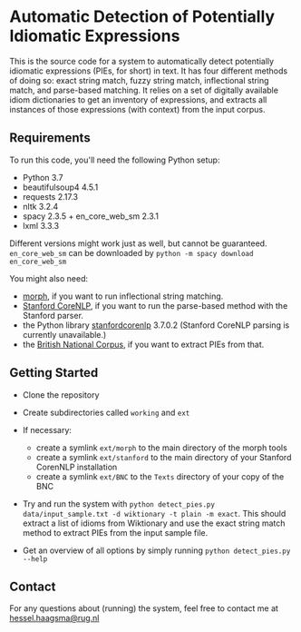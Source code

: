 # Automatic Detection of Potentially Idiomatic Expressions
This is the source code for a system to automatically detect potentially idiomatic expressions (PIEs, for short) in text. It has four different methods of doing so: exact string match, fuzzy string match, inflectional string match, and parse-based matching. It relies on a set of digitally available idiom dictionaries to get an inventory of expressions, and extracts all instances of those expressions (with context) from the input corpus.

## Requirements 
To run this code, you'll need the following Python setup:
* Python 3.7
* beautifulsoup4 4.5.1
* requests 2.17.3
* nltk 3.2.4
* spacy 2.3.5 + en_core_web_sm 2.3.1
* lxml 3.3.3

Different versions might work just as well, but cannot be guaranteed. 
`en_core_web_sm` can be downloaded by `python -m spacy download en_core_web_sm`

You might also need:
* [morph](http://users.sussex.ac.uk/~johnca/morph.html), if you want to run inflectional string matching.
* [Stanford CoreNLP](https://stanfordnlp.github.io/CoreNLP/), if you want to run the parse-based method with the Stanford parser.
* the Python library [stanfordcorenlp](https://github.com/Lynten/stanford-corenlp) 3.7.0.2  (Stanford CoreNLP parsing is currently unavailable.)
* the [British National Corpus](http://www.natcorp.ox.ac.uk/), if you want to extract PIEs from that. 

## Getting Started
- Clone the repository

- Create subdirectories called `working` and `ext`
- If necessary: 
  - create a symlink `ext/morph` to the main directory of the morph tools
  - create a symlink `ext/stanford` to the main directory of your Stanford CorenNLP installation
  - create a symlink `ext/BNC` to the `Texts` directory of your copy of the BNC
- Try and run the system with `python detect_pies.py data/input_sample.txt -d wiktionary -t plain -m exact`. This should extract a list of idioms from Wiktionary and use the exact string match method to extract PIEs from the input sample file.
- Get an overview of all options by simply running `python detect_pies.py --help`

## Contact
For any questions about (running) the system, feel free to contact me at hessel.haagsma@rug.nl
